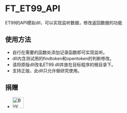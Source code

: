 # FT_ET99_API
ET99的API模拟dll，可以实现监听数据，修改返回数据的功能

## 使用方法
* 自行在需要的函数处添加记录函数即可实现监听。
* dll内含测试用的findtoken和opentoken的判断修改。
* 请将原版dll改名ET99.dll并放在目标程序的根目录下。
* 支持正版，此dll只允许做研究使用。

## 捐赠
* <a href='https://ko-fi.com/U7U7K54E' target='_blank'><img height='36' style='border:0px;height:36px;' src='https://az743702.vo.msecnd.net/cdn/kofi4.png?v=f' border='0' alt='Buy Me a Coffee' /></a>